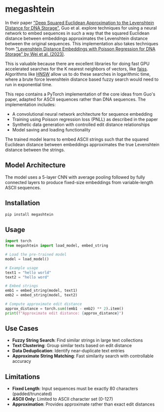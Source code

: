 # megashtein

In their paper ["Deep Squared Euclidean Approximation to the Levenshtein Distance for DNA Storage"](https://arxiv.org/abs/2207.04684), Guo et al. explore techniques for using a neural network to embed sequences in such a way that the squared Euclidean distance between embeddings approximates the Levenshtein distance between the original sequences. This implementation also takes techniques from ["Levenshtein Distance Embeddings with Poisson Regression for DNA Storage" by Wei et al. (2023)](https://arxiv.org/pdf/2312.07931v1).

This is valuable because there are excellent libraries for doing fast GPU accelerated searches for the K nearest neighbors of vectors, like [faiss](https://github.com/facebookresearch/faiss). Algorithms like [HNSW](https://en.wikipedia.org/wiki/Hierarchical_navigable_small_world) allow us to do these searches in logarithmic time, where a brute force levenshtein distance based fuzzy search would need to run in exponential time.

This repo contains a PyTorch implementation of the core ideas from Guo's paper, adapted for ASCII sequences rather than DNA sequences. The implementation includes:

- A convolutional neural network architecture for sequence embedding
- Training using Poisson regression loss (PNLL) as described in the paper
- Synthetic data generation with controlled edit distance relationships
- Model saving and loading functionality

The trained model learns to embed ASCII strings such that the squared Euclidean distance between embeddings approximates the true Levenshtein distance between the strings.

## Model Architecture

The model uses a 5-layer CNN with average pooling followed by fully connected layers to produce fixed-size embeddings from variable-length ASCII sequences.

## Installation

```bash
pip install megashtein
```

## Usage

```python
import torch
from megashtein import load_model, embed_string

# Load the pre-trained model
model = load_model()

# Example usage
text1 = "hello world"
text2 = "hello word"

# Embed strings
emb1 = embed_string(model, text1)
emb2 = embed_string(model, text2)

# Compute approximate edit distance
approx_distance = torch.sum((emb1 - emb2) ** 2).item()
print(f"Approximate edit distance: {approx_distance}")
```

## Use Cases

- **Fuzzy String Search**: Find similar strings in large text collections
- **Text Clustering**: Group similar texts based on edit distance
- **Data Deduplication**: Identify near-duplicate text entries
- **Approximate String Matching**: Fast similarity search with controllable accuracy

## Limitations

- **Fixed Length**: Input sequences must be exactly 80 characters (padded/truncated)
- **ASCII Only**: Limited to ASCII character set (0-127)
- **Approximation**: Provides approximate rather than exact edit distances
